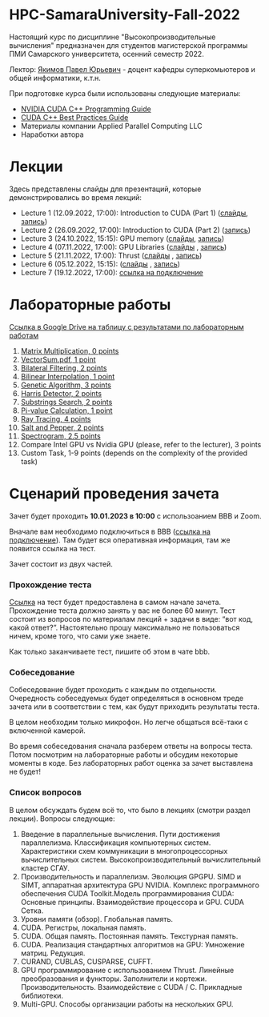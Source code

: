 # HPC-SamaraUniversity-Fall-2022
Настоящий курс по дисциплине "Высокопроизводительные вычисления" предназначен для студентов магистерской программы ПМИ Самарского университета, осенний семестр 2022.

Лектор: [Якимов Павел Юрьевич](https://ssau.ru/staff/222993132-yakimov-pavel-yurevich) - доцент кафедры суперкомьютеров и общей информатики, к.т.н.

При подготовке курса были использованы следующие материалы:
- [NVIDIA CUDA C++ Programming Guide](https://docs.nvidia.com/cuda/cuda-c-programming-guide/index.html)
- [CUDA C++ Best Practices Guide](https://docs.nvidia.com/cuda/cuda-c-best-practices-guide/index.html)
- Материалы компании Applied Parallel Computing LLC
- Наработки автора

# Лекции

Здесь представлены слайды для презентаций, которые демонстрировались во время лекций:
- Lecture 1 (12.09.2022, 17:00): Introduction to CUDA (Part 1) ([слайды](https://github.com/PavelYakimov/Samara-University-HPC-Fall-2022/files/9951766/en_Introduction.pdf), [запись](https://bbb.ssau.ru:8443/playback/presentation/2.3/7b855197043755138a8976fc3ec0076688d3e316-1662987558703))
- Lecture 2 (26.09.2022, 17:00): Introduction to CUDA (Part 2) ([запись](https://bbb.ssau.ru:8443/playback/presentation/2.3/7b855197043755138a8976fc3ec0076688d3e316-1664197156887))
- Lecture 3 (24.10.2022, 15:15): GPU memory ([слайды](https://github.com/PavelYakimov/Samara-University-HPC-Fall-2022/files/9951687/en_Memory.pdf), [запись](https://bbb.ssau.ru:8443/playback/presentation/2.3/7b855197043755138a8976fc3ec0076688d3e316-1666609796677))
- Lecture 4 (07.11.2022, 17:00): GPU Libraries ([слайды](https://github.com/PavelYakimov/Samara-University-HPC-Fall-2022/files/10056576/3_libraries.pdf)
, [запись](https://bbb.ssau.ru:8443/playback/presentation/2.3/7b855197043755138a8976fc3ec0076688d3e316-1667826043704))
- Lecture 5 (21.11.2022, 17:00): Thrust ([слайды](https://github.com/PavelYakimov/Samara-University-HPC-Fall-2022/files/10058169/4_thrust.pdf)
, [запись](https://bbb.ssau.ru:8443/playback/presentation/2.3/7b855197043755138a8976fc3ec0076688d3e316-1669034952591))
- Lecture 6 (05.12.2022, 15:15): ([слайды](https://github.com/PavelYakimov/Samara-University-HPC-Fall-2022/files/10257959/5_mpgu_compressed.pdf)
, [запись](https://bbb.ssau.ru:8443/playback/presentation/2.3/7b855197043755138a8976fc3ec0076688d3e316-1670239428160))
- Lecture 7 (19.12.2022, 17:00): [ссылка на подключение](https://bbb.ssau.ru/b/964-em4-g9g-jiu)


# Лабораторные работы

[Ссылка в Google Drive на таблицу с результатами по лабораторным работам](https://docs.google.com/spreadsheets/d/1Kp8EHr0HnTKdmAFspkasLmo9XwCChDYc7jAcR8aPMmA/edit?usp=sharing)

1. [Matrix Multiplication, 0 points](https://github.com/PavelYakimov/Samara-University-HPC-Fall-2022/blob/main/Lab0_MatMul.pdf)
2. [VectorSum.pdf, 1 point](https://github.com/PavelYakimov/Samara-University-HPC-Fall-2022/blob/main/Lab1_VectorSum.pdf)
3. [Bilateral Filtering, 2 points](https://github.com/PavelYakimov/Samara-University-HPC-Fall-2022/blob/main/bilateral.pdf)
4. [Bilinear Interpolation, 1 point](https://github.com/PavelYakimov/Samara-University-HPC-Fall-2022/blob/main/bilinear_interpolation.pdf)
5. [Genetic Algorithm, 3 points](https://github.com/PavelYakimov/Samara-University-HPC-Fall-2022/blob/main/genetic_algorithm.pdf)
6. [Harris Detector, 2 points](https://github.com/PavelYakimov/Samara-University-HPC-Fall-2022/blob/main/harris_algorithm.pdf)
7. [Substrings Search, 2 points](https://github.com/PavelYakimov/Samara-University-HPC-Fall-2022/blob/main/mass_search.pdf)
8. [Pi-value Calculation, 1 point](https://github.com/PavelYakimov/Samara-University-HPC-Fall-2022/blob/main/pi_monte_carlo.pdf)
9. [Ray Tracing, 4 points](https://github.com/PavelYakimov/Samara-University-HPC-Fall-2022/blob/main/ray_tracing.pdf)
10. [Salt and Pepper, 2 points](https://github.com/PavelYakimov/Samara-University-HPC-Fall-2022/blob/main/salt_and_pepper.pdf)
11. [Spectrogram, 2.5 points](https://github.com/PavelYakimov/Samara-University-HPC-Fall-2022/blob/main/spectrogram.pdf)
12. Compare Intel GPU vs Nvidia GPU (please, refer to the lecturer), 3 points
13. Custom Task, 1-9 points (depends on the complexity of the provided task)

# Сценарий проведения зачета

Зачет будет проходить **10.01.2023 в 10:00** с использоанием BBB и Zoom.

Вначале вам необходимо подключиться в BBB ([ссылка на подключение](https://bbb.ssau.ru/b/964-em4-g9g-jiu)). Там будет вся оперативная информация, там же появится ссылка на тест.

Зачет состоит из двух частей.

### Прохождение теста

[Ссылка](https://forms.gle/DK8aNDZ9q1VbSGkp9) на тест будет предоставлена в самом начале зачета. Прохождение теста должно занять у вас не более 60 минут. Тест состоит из вопросов по материалам лекций + задачи в виде: “вот код, какой ответ?”. 
Настоятельно прошу максимально не пользоваться ничем, кроме того, что сами уже знаете.

Как только заканчиваете тест, пишите об этом в чате bbb.

### Собеседование

Собеседование будет проходить с каждым по отдельности. Очередность собеседуемых будет определяться в основном треде зачета или в соответствии с тем, как будут приходить результаты теста.

В целом необходим только микрофон. Но легче общаться всё-таки с включенной камерой.

Во время собеседования сначала разберем ответы на вопросы теста.
Потом посмотрим на лабораторные работы и обсудим некоторые моменты в коде. Без лабораторных работ оценка за зачет выставлена не будет!

### Список вопросов

В целом обсуждать будем всё то, что было в лекциях (смотри раздел лекции).
Вопросы следующие:
1. Введение в параллельные вычисления. Пути достижения параллелизма. Классификация компьютерных систем. Характеристики схем коммуникации в многопроцессорных вычислительных систем. Высокопроизводительный вычислительный кластер СГАУ.
2. Производительность и параллелизм. Эволюция GPGPU. SIMD и SIMT, аппаратная архитектура GPU NVIDIA. Комплекс программного обеспечения CUDA Toolkit.Модель программирования CUDA: Основные принципы. Взаимодействие процессора и GPU. CUDA Сетка.
3. Уровни памяти (обзор). Глобальная память.
4. CUDA. Регистры, локальная память.
5. CUDA. Общая память. Постоянная память. Текстурная память.
6. CUDA. Реализация стандартных алгоритмов на GPU: Умножение матриц. Редукция.
7. CURAND, CUBLAS, CUSPARSE, CUFFT.
8. GPU программирование с использованием Thrust. Линейные преобразования и функторы. Заполнители и кортежи. Производительность. Взаимодействие с CUDA / С. Прикладные библиотеки.
9. Multi-GPU. Способы организации работы на нескольких GPU.
